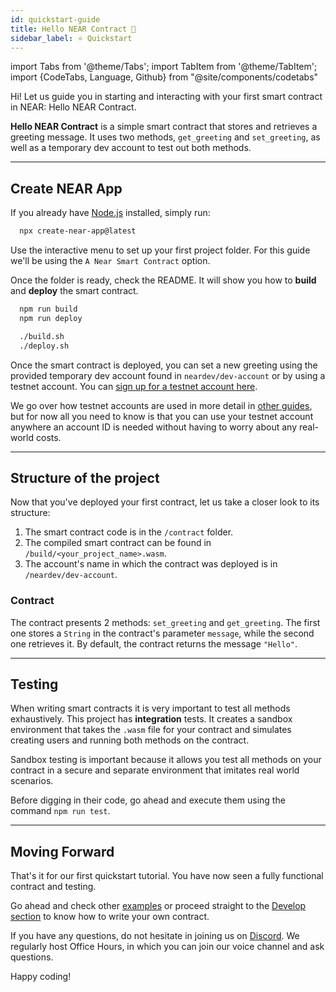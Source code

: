 ```yaml
---
id: quickstart-guide
title: Hello NEAR Contract 👋
sidebar_label: ⭐ Quickstart
---
```

import Tabs from '@theme/Tabs';
import TabItem from '@theme/TabItem';
import {CodeTabs, Language, Github} from "@site/components/codetabs"

Hi! Let us guide you in starting and interacting with your first smart contract in NEAR: Hello NEAR Contract.

**Hello NEAR Contract** is a simple smart contract that stores and retrieves a greeting message. It uses two methods, `get_greeting` and `set_greeting`, as well as a temporary 
dev account to test out both methods.

---

## Create NEAR App
If you already have [Node.js](https://nodejs.org/en/download) installed, simply run:

```bash 
  npx create-near-app@latest
```

Use the interactive menu to set up your first project folder. For this guide we'll be using the `A Near Smart Contract` option.

Once the folder is ready, check the README. It will show you how to **build** and **deploy** the smart contract.


<CodeTabs>
  <Language value="🌐 JavaScript" language="js">

```bash 
  npm run build
  npm run deploy
```

  </Language>
  <Language value="🦀 Rust" language="rust">

```bash 
  ./build.sh
  ./deploy.sh
```

  </Language>
</CodeTabs>

Once the smart contract is deployed, you can set a new greeting using the provided temporary dev account found in `neardev/dev-account` or by using a testnet account. You can [sign up for a testnet account here](https://testnet.mynearwallet.com/create). 

We go over how testnet accounts are used in more detail in [other guides](../3.tutorials/crosswords/03-intermediate/03-linkdrop.md), but for now all you need to know is that you can use your testnet account anywhere an account ID is needed without having to worry about any real-world costs.

---

## Structure of the project

Now that you've deployed your first contract, let us take a closer look to its structure:

1. The smart contract code is in the `/contract` folder.
2. The compiled smart contract can be found in `/build/<your_project_name>.wasm`.
3. The account's name in which the contract was deployed is in `/neardev/dev-account`.

### Contract
The contract presents 2 methods: `set_greeting` and `get_greeting`. The first one stores a `String` in the contract's parameter `message`, while the second one retrieves it. By default, the contract returns the message `"Hello"`.

<CodeTabs>
  <Language value="🌐 JavaScript" language="js">
    <Github fname="index.js"
            url="https://github.com/near-examples/hello-near-js/blob/master/contract/src/contract.ts"
            start="3" end="18" />
  </Language>
  <Language value="🦀 Rust" language="rust">
    <Github fname="lib.rs"
            url="https://github.com/near-examples/hello-near-rs/blob/main/contract/src/lib.rs"
            start="9" end="43" />
  </Language>
</CodeTabs>

---

## Testing

When writing smart contracts it is very important to test all methods exhaustively. This
project has **integration** tests. It creates a sandbox environment that takes the `.wasm` file for your contract and simulates creating users and running both methods on the contract.

Sandbox testing is important because it allows you test all methods on your contract in a secure and separate environment that imitates real world scenarios.

Before digging in their code, go ahead and execute them using the command `npm run test`.

<CodeTabs>
  <Language value="🌐 JavaScript" language="js">
    <Github fname="lib.rs"
            url="https://github.com/near/create-near-app/blob/master/templates/sandbox-tests/sandbox-ts/src/main.ava.ts"
            start="33" end="44" />
  </Language>
</CodeTabs>

---

## Moving Forward

That's it for our first quickstart tutorial. You have now seen a fully functional contract and testing.

Go ahead and check other [examples](/tutorials/examples/guest-book) or proceed straight to the [Develop section](./contracts/anatomy.md) to know how to write your own contract.

If you have any questions, do not hesitate in joining us on [Discord](https://near.chat). We regularly host Office Hours, in which you can join our voice channel and ask questions.

Happy coding!
